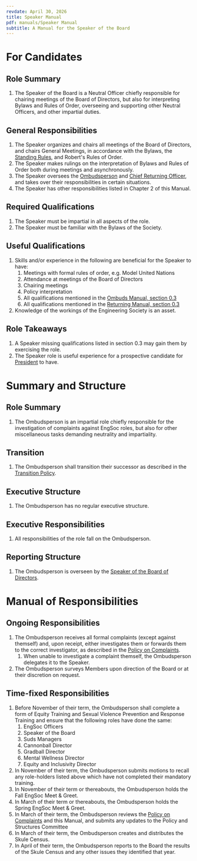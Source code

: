 ```yaml
---
revdate: April 30, 2026
title: Speaker Manual
pdf: manuals/Speaker Manual
subtitle: A Manual for the Speaker of the Board
---
```


# For Candidates

## Role Summary
1. The Speaker of the Board is a Neutral Officer chiefly responsible for chairing meetings of the Board of Directors, but also for interpreting Bylaws and Rules of Order, overseeing and supporting other Neutral Officers, and other impartial duties.

## General Responsibilities
1. The Speaker organizes and chairs all meetings of the Board of Directors, and chairs General Meetings, in accordance with the Bylaws, the [Standing Rules](../standing-rules.md), and Robert's Rules of Order.
1. The Speaker makes rulings on the interpretation of Bylaws and Rules of Order both during meetings and asynchronously.
1. The Speaker oversees the [Ombudsperson](ombuds-manual.md) and [Chief Returning Officer](returning-manual.md), and takes over their responsibilities in certain situations.
1. The Speaker has other responsibilities listed in Chapter 2 of this Manual.

## Required Qualifications
1. The Speaker must be impartial in all aspects of the role.
1. The Speaker must be familiar with the Bylaws of the Society.

## Useful Qualifications
1. Skills and/or experience in the following are beneficial for the Speaker to have:
   1. Meetings with formal rules of order, e.g. Model United Nations
   1. Attendance at meetings of the Board of Directors
   1. Chairing meetings
   1. Policy interpretation
   1. All qualifications mentioned in the [Ombuds Manual, section 0.3](ombuds-manual.md)
   1. All qualifications mentioned in the [Returning Manual, section 0.3](returning-manual.md)
1. Knowledge of the workings of the Engineering Society is an asset.

## Role Takeaways
1. A Speaker missing qualifications listed in section 0.3 may gain them by exercising the role.
1. The Speaker role is useful experience for a prospective candidate for [President](president-manual.md) to have.

# Summary and Structure

## Role Summary
1. The Ombudsperson is an impartial role chiefly responsible for the investigation of complaints against EngSoc roles, but also for other miscellaneous tasks demanding neutrality and impartiality.

## Transition
1. The Ombudsperson shall transition their successor as described in the [Transition Policy](../policies/transition-policy.md).

## Executive Structure
1. The Ombudsperson has no regular executive structure.

## Executive Responsibilities
1. All responsibilities of the role fall on the Ombudsperson.

## Reporting Structure
1. The Ombudsperson is overseen by the [Speaker of the Board of Directors](speaker-manual.md).

# Manual of Responsibilities

## Ongoing Responsibilities
1. The Ombudsperson receives all formal complaints (except against themself) and, upon receipt, either investigates them or forwards them to the correct investigator, as described in the [Policy on Complaints](../policies/policy-on-complaints.md).
   1. When unable to investigate a complaint themself, the Ombudsperson delegates it to the Speaker.
1. The Ombudsperson surveys Members upon direction of the Board or at their discretion on request.

## Time-fixed Responsibilities
1. Before November of their term, the Ombudsperson shall complete a form of Equity Training and Sexual Violence Prevention and Response Training and ensure that the following roles have done the same:
   1. EngSoc Officers
   1. Speaker of the Board
   1. Suds Managers
   1. Cannonball Director
   1. Gradball Director
   1. Mental Wellness Director
   1. Equity and Inclusivity Director
1. In November of their term, the Ombudsperson submits motions to recall any role-holders listed above which have not completed their mandatory training.
1. In November of their term or thereabouts, the Ombudsperson holds the Fall EngSoc Meet & Greet.
1. In March of their term or thereabouts, the Ombudsperson holds the Spring EngSoc Meet & Greet.
1. In March of their term, the Ombudsperson reviews the [Policy on Complaints](../policies/policy-on-complaints.md) and this Manual, and submits any updates to the Policy and Structures Committee
1. In March of their term, the Ombudsperson creates and distributes the Skule Census.
1. In April of their term, the Ombudsperson reports to the Board the results of the Skule Census and any other issues they identified that year.
